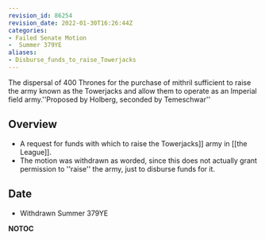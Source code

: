 ```yaml
---
revision_id: 86254
revision_date: 2022-01-30T16:26:44Z
categories:
- Failed Senate Motion
-  Summer 379YE
aliases:
- Disburse_funds_to_raise_Towerjacks
---
```


The dispersal of 400 Thrones for the purchase of mithril sufficient to raise the army known as the Towerjacks and allow them to operate as an Imperial field army.''Proposed by Holberg, seconded by Temeschwar''

## Overview
* A request for funds with which to raise the Towerjacks]] army in [[the League]].
* The motion was withdrawn as worded, since this does not actually grant permission to ''raise'' the army, just to disburse funds for it. 

## Date
* Withdrawn Summer 379YE


__NOTOC__